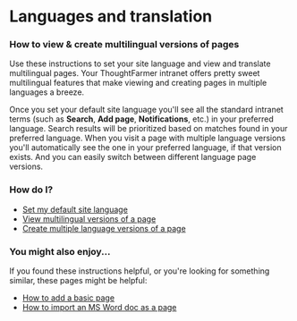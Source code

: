 # Languages and translation



### How to view & create multilingual versions of pages

Use these instructions to set your site language and view and translate multilingual pages. Your ThoughtFarmer intranet offers pretty sweet multilingual features that make viewing and creating pages in multiple languages a breeze.  
  
Once you set your default site language you'll see all the standard intranet terms \(such as **Search**, **Add page**, **Notifications**, etc.\) in your preferred language. Search results will be prioritized based on matches found in your preferred language. When you visit a page with multiple language versions you'll automatically see the one in your preferred language, if that version exists. And you can easily switch between different language page versions.

### How do I?

* [Set my default site language](set-default-language.md)
* [View multilingual versions of a page](view-language-versions.md)
* [Create multiple language versions of a page](create-multilingual-page.md)

### You might also enjoy...

If you found these instructions helpful, or you're looking for something similar, these pages might be helpful:

* [How to add a basic page](../add-pages-and-sections/add-a-page-or-post.md)
* [How to import an MS Word doc as a page](../add-pages-and-sections/import-a-word-document-in-a-page.md)

